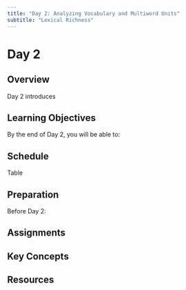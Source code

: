 ```yaml
---
title: "Day 2: Analyzing Vocabulary and Multiword Units"
subtitle: "Lexical Richness"
---
```


# Day 2

## Overview

Day 2 introduces 

## Learning Objectives

By the end of Day 2, you will be able to:


## Schedule

Table

## Preparation

Before Day 2:

## Assignments


## Key Concepts


## Resources

